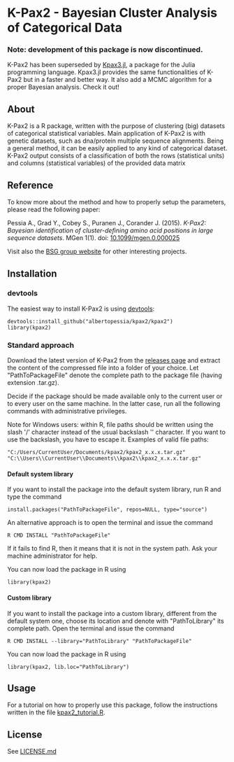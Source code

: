 # K-Pax2 - Bayesian Cluster Analysis of Categorical Data

### Note: development of this package is now discontinued.

K-Pax2 has been superseded by
[Kpax3.jl](https://github.com/albertopessia/Kpax3.jl), a package for the Julia
programming language. Kpax3.jl provides the same functionalities of
K-Pax2 but in a faster and better way. It also add a MCMC algorithm for a
proper Bayesian analysis. Check it out!

## About

K-Pax2 is a R package, written with the purpose of clustering (big) datasets
of categorical statistical variables. Main application of K-Pax2 is with
genetic datasets, such as dna/protein multiple sequence alignments. Being a
general method, it can be easily applied to any kind of categorical dataset.
K-Pax2 output consists of a classification of both the rows (statistical units)
and columns (statistical variables) of the provided data matrix

## Reference

To know more about the method and how to properly setup the parameters, please
read the following paper:

Pessia A., Grad Y., Cobey S., Puranen J., Corander J. (2015). _K-Pax2: Bayesian
identification of cluster-defining amino acid positions in large sequence
datasets_. MGen 1(1). doi:
[10.1099/mgen.0.000025](https://dx.doi.org/10.1099/mgen.0.000025)

Visit also the [BSG group website](http://www.helsinki.fi/bsg/) for other
interesting projects.

## Installation

### devtools

The easiest way to install K-Pax2 is using
[devtools](https://github.com/hadley/devtools):

    devtools::install_github("albertopessia/kpax2/kpax2")
    library(kpax2)

### Standard approach

Download the latest version of K-Pax2 from the
[releases page](https://github.com/albertopessia/kpax2/releases) and extract the
content of the compressed file into a folder of your choice. Let
"PathToPackageFile" denote the complete path to the package file (having
extension .tar.gz).

Decide if the package should be made available only to the current user or
to every user on the same machine. In the latter case, run all the following
commands with administrative privileges.

Note for Windows users: within R, file paths should be written using the slash
'/' character instead of the usual backslash '\' character. If you want to use
the backslash, you have to escape it. Examples of valid file paths:

    "C:/Users/CurrentUser/Documents/kpax2/kpax2_x.x.x.tar.gz"
    "C:\\Users\\CurrentUser\\Documents\\kpax2\\kpax2_x.x.x.tar.gz"

#### Default system library

If you want to install the package into the default system library, run R and
type the command

    install.packages("PathToPackageFile", repos=NULL, type="source")

An alternative approach is to open the terminal and issue the command

    R CMD INSTALL "PathToPackageFile"

If it fails to find R, then it means that it is not in the system path. Ask
your machine administrator for help.

You can now load the package in R using

    library(kpax2)

#### Custom library

If you want to install the package into a custom library, different from the
default system one, choose its location and denote with "PathToLibrary" its
complete path. Open the terminal and issue the command

    R CMD INSTALL --library="PathToLibrary" "PathToPackageFile"

You can now load the package in R using

    library(kpax2, lib.loc="PathToLibrary")

## Usage

For a tutorial on how to properly use this package, follow the instructions
written in the file [kpax2_tutorial.R](tutorial/kpax2_tutorial.R).

## License

See [LICENSE.md](LICENSE.md)
